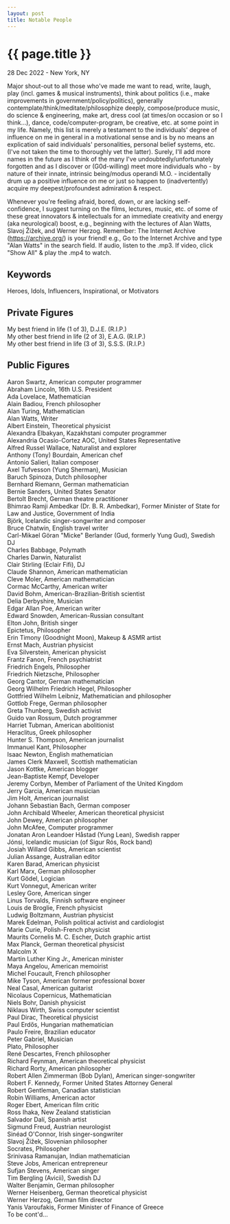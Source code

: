 ```yaml
---
layout: post
title: Notable People
---
```


{{ page.title }}
================

<p class="meta">28 Dec 2022 - New York, NY</p>

Major shout-out to all those who've made me want to read, write, laugh, play (incl. games & musical instruments), think about politics (i.e., make improvements in government/policy/politics), generally contemplate/think/meditate/philosophize deeply, compose/produce music, do science & engineering, make art, dress cool (at times/on occasion or so I think...), dance, code/computer-program, be creative, etc. at some point in my life. Namely, this list is merely a testament to the individuals' degree of influence on me in general in a motivational sense and is by no means an explication of said individuals' personalities, personal belief systems, etc. (I've not taken the time to thoroughly vet the latter). Surely, I'll add more names in the future as I think of the many I've undoubtedly/unfortunately forgotten and as I discover or (G0d-willing) meet more individuals who - by nature of their innate, intrinsic being/modus operandi M.O. - incidentally drum up a positive influence on me or just so happen to (inadvertently) acquire my deepest/profoundest admiration & respect.

Whenever you're feeling afraid, bored, down, or are lacking self-confidence, I suggest turning on the films, lectures, music, etc. of some of these great innovators & intellectuals for an immediate creativity and energy (aka neurological) boost, e.g., beginning with the lectures of Alan Watts, Slavoj Žižek, and Werner Herzog. Remember: The Internet Archive (<https://archive.org/>) is your friend! e.g., Go to the Internet Archive and type "Alan Watts" in the search field. If audio, listen to the .mp3. If video, click "Show All" & play the .mp4 to watch.

## Keywords
Heroes, Idols, Influencers, Inspirational, or Motivators

## Private Figures
My best friend in life (1 of 3), D.J.E. (R.I.P.)  
My other best friend in life (2 of 3), E.A.G. (R.I.P.)  
My other best friend in life (3 of 3), S.S.S. (R.I.P.)

## Public Figures
Aaron Swartz, American computer programmer  
Abraham Lincoln, 16th U.S. President  
Ada Lovelace, Mathematician  
Alain Badiou, French philosopher  
Alan Turing, Mathematician  
Alan Watts, Writer  
Albert Einstein, Theoretical physicist  
Alexandra Elbakyan, Kazakhstani computer programmer  
Alexandria Ocasio-Cortez AOC, United States Representative  
Alfred Russel Wallace, Naturalist and explorer  
Anthony (Tony) Bourdain, American chef  
Antonio Salieri, Italian composer  
Axel Tufvesson (Yung Sherman), Musician  
Baruch Spinoza, Dutch philosopher  
Bernhard Riemann, German mathematician  
Bernie Sanders, United States Senator  
Bertolt Brecht, German theatre practitioner  
Bhimrao Ramji Ambedkar (Dr. B. R. Ambedkar), Former Minister of State for Law and Justice, Government of India  
Björk, Icelandic singer-songwriter and composer  
Bruce Chatwin, English travel writer  
Carl-Mikael Göran "Micke" Berlander (Gud, formerly Yung Gud), Swedish DJ  
Charles Babbage, Polymath  
Charles Darwin, Naturalist  
Clair Stirling (Eclair Fifi), DJ  
Claude Shannon, American mathematician  
Cleve Moler, American mathematician  
Cormac McCarthy, American writer  
David Bohm, American-Brazilian-British scientist  
Delia Derbyshire, Musician  
Edgar Allan Poe, American writer  
Edward Snowden, American-Russian consultant  
Elton John, British singer  
Epictetus, Philosopher  
Erin Timony (Goodnight Moon), Makeup & ASMR artist  
Ernst Mach, Austrian physicist  
Eva Silverstein, American physicist  
Frantz Fanon, French psychiatrist  
Friedrich Engels, Philosopher  
Friedrich Nietzsche, Philosopher  
Georg Cantor, German mathematician  
Georg Wilhelm Friedrich Hegel, Philosopher  
Gottfried Wilhelm Leibniz, Mathematician and philosopher  
Gottlob Frege, German philosopher  
Greta Thunberg, Swedish activist  
Guido van Rossum, Dutch programmer  
Harriet Tubman, American abolitionist  
Heraclitus, Greek philosopher  
Hunter S. Thompson, American journalist  
Immanuel Kant, Philosopher  
Isaac Newton, English mathematician  
James Clerk Maxwell, Scottish mathematician  
Jason Kottke, American blogger  
Jean-Baptiste Kempf, Developer  
Jeremy Corbyn, Member of Parliament of the United Kingdom  
Jerry Garcia, American musician  
Jim Holt, American journalist  
Johann Sebastian Bach, German composer  
John Archibald Wheeler, American theoretical physicist  
John Dewey, American philosopher  
John McAfee, Computer programmer  
Jonatan Aron Leandoer Håstad (Yung Lean), Swedish rapper  
Jónsi, Icelandic musician (of Sigur Rós, Rock band)  
Josiah Willard Gibbs, American scientist  
Julian Assange, Australian editor  
Karen Barad, American physicist  
Karl Marx, German philosopher  
Kurt Gödel, Logician  
Kurt Vonnegut, American writer  
Lesley Gore, American singer  
Linus Torvalds, Finnish software engineer  
Louis de Broglie, French physicist  
Ludwig Boltzmann, Austrian physicist  
Marek Edelman, Polish political activist and cardiologist  
Marie Curie, Polish-French physicist  
Maurits Cornelis M. C. Escher, Dutch graphic artist  
Max Planck, German theoretical physicist  
Malcolm X  
Martin Luther King Jr., American minister  
Maya Angelou, American memoirist  
Michel Foucault, French philosopher  
Mike Tyson, American former professional boxer  
Neal Casal, American guitarist  
Nicolaus Copernicus, Mathematician  
Niels Bohr, Danish physicist  
Niklaus Wirth, Swiss computer scientist  
Paul Dirac, Theoretical physicist  
Paul Erdős, Hungarian mathematician  
Paulo Freire, Brazilian educator  
Peter Gabriel, Musician  
Plato, Philosopher  
René Descartes, French philosopher  
Richard Feynman, American theoretical physicist  
Richard Rorty, American philosopher  
Robert Allen Zimmerman (Bob Dylan), American singer-songwriter  
Robert F. Kennedy, Former United States Attorney General  
Robert Gentleman, Canadian statistician  
Robin Williams, American actor  
Roger Ebert, American film critic  
Ross Ihaka, New Zealand statistician  
Salvador Dalí, Spanish artist  
Sigmund Freud, Austrian neurologist  
Sinéad O'Connor, Irish singer-songwriter  
Slavoj Žižek, Slovenian philosopher  
Socrates, Philosopher  
Srinivasa Ramanujan, Indian mathematician  
Steve Jobs, American entrepreneur  
Sufjan Stevens, American singer  
Tim Bergling (Avicii), Swedish DJ  
Walter Benjamin, German philosopher  
Werner Heisenberg, German theoretical physicist  
Werner Herzog, German film director  
Yanis Varoufakis, Former Minister of Finance of Greece  
To be cont'd...